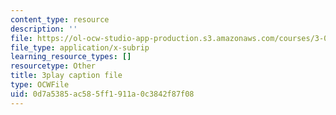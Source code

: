```yaml
---
content_type: resource
description: ''
file: https://ol-ocw-studio-app-production.s3.amazonaws.com/courses/3-091sc-introduction-to-solid-state-chemistry-fall-2010/0d7a5385ac585ff1911a0c3842f87f08_NpBq_JnLKv8.vtt
file_type: application/x-subrip
learning_resource_types: []
resourcetype: Other
title: 3play caption file
type: OCWFile
uid: 0d7a5385-ac58-5ff1-911a-0c3842f87f08
---
```

